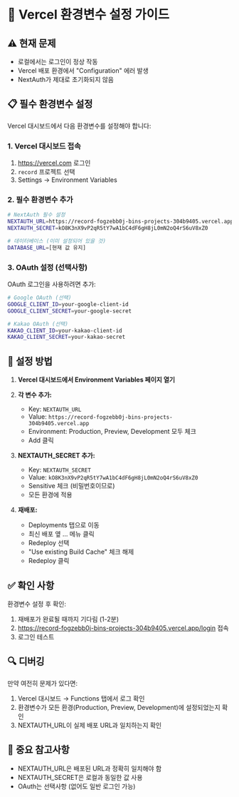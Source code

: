 # 🔧 Vercel 환경변수 설정 가이드

## ⚠️ 현재 문제
- 로컬에서는 로그인이 정상 작동
- Vercel 배포 환경에서 "Configuration" 에러 발생
- NextAuth가 제대로 초기화되지 않음

## 📋 필수 환경변수 설정

Vercel 대시보드에서 다음 환경변수를 설정해야 합니다:

### 1. Vercel 대시보드 접속
1. https://vercel.com 로그인
2. `record` 프로젝트 선택
3. Settings → Environment Variables

### 2. 필수 환경변수 추가

```bash
# NextAuth 필수 설정
NEXTAUTH_URL=https://record-fogzebb0j-bins-projects-304b9405.vercel.app
NEXTAUTH_SECRET=kO8K3nX9vP2qR5tY7wA1bC4dF6gH8jL0mN2oQ4rS6uV8xZ0

# 데이터베이스 (이미 설정되어 있을 것)
DATABASE_URL=[현재 값 유지]
```

### 3. OAuth 설정 (선택사항)
OAuth 로그인을 사용하려면 추가:

```bash
# Google OAuth (선택)
GOOGLE_CLIENT_ID=your-google-client-id
GOOGLE_CLIENT_SECRET=your-google-secret

# Kakao OAuth (선택)
KAKAO_CLIENT_ID=your-kakao-client-id
KAKAO_CLIENT_SECRET=your-kakao-secret
```

## 🚀 설정 방법

1. **Vercel 대시보드에서 Environment Variables 페이지 열기**
2. **각 변수 추가:**
   - Key: `NEXTAUTH_URL`
   - Value: `https://record-fogzebb0j-bins-projects-304b9405.vercel.app`
   - Environment: Production, Preview, Development 모두 체크
   - Add 클릭

3. **NEXTAUTH_SECRET 추가:**
   - Key: `NEXTAUTH_SECRET`
   - Value: `kO8K3nX9vP2qR5tY7wA1bC4dF6gH8jL0mN2oQ4rS6uV8xZ0`
   - Sensitive 체크 (비밀번호이므로)
   - 모든 환경에 적용

4. **재배포:**
   - Deployments 탭으로 이동
   - 최신 배포 옆 ... 메뉴 클릭
   - Redeploy 선택
   - "Use existing Build Cache" 체크 해제
   - Redeploy 클릭

## ✅ 확인 사항

환경변수 설정 후 확인:
1. 재배포가 완료될 때까지 기다림 (1-2분)
2. https://record-fogzebb0j-bins-projects-304b9405.vercel.app/login 접속
3. 로그인 테스트

## 🔍 디버깅

만약 여전히 문제가 있다면:
1. Vercel 대시보드 → Functions 탭에서 로그 확인
2. 환경변수가 모든 환경(Production, Preview, Development)에 설정되었는지 확인
3. NEXTAUTH_URL이 실제 배포 URL과 일치하는지 확인

## 📌 중요 참고사항

- NEXTAUTH_URL은 배포된 URL과 정확히 일치해야 함
- NEXTAUTH_SECRET은 로컬과 동일한 값 사용
- OAuth는 선택사항 (없어도 일반 로그인 가능)